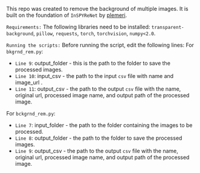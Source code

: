 This repo was created to remove the background of multiple images. It is built on the foundation of `InSPYReNet` by [plemeri](https://github.com/plemeri/InSPyReNet). 

`Requirements:`
The following libraries need to be installed: `transparent-background`, `pillow`, `requests`, `torch`, `torchvision`, `numpy<2.0`.

`Running the scripts:`
Before running the script, edit the following lines:
For `bkgrnd_rem.py`:
- `Line 9`: output_folder - this is the path to the folder to save the processed images.
- `Line 10`: input_csv - the path to the input `csv` file with name and image_url .
- `Line 11`: output_csv - the path to the output `csv` file with the name, original url, processed image name, and output path of the processed image.

For `bckgrnd_rem.py`:
- `Line 7`: input_folder - the path to the folder containing the images to be processed.
- `Line 8`: output_folder - the path to the folder to save the processed images.
- `Line 9`: output_csv - the path to the output `csv` file with the name, original url, processed image name, and output path of the processed image.